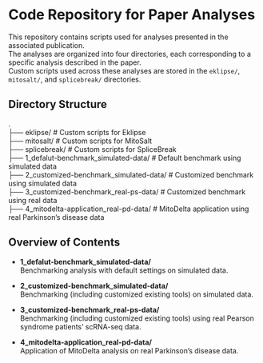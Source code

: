 # Code Repository for Paper Analyses

This repository contains scripts used for analyses presented in the associated publication.  
The analyses are organized into four directories, each corresponding to a specific analysis described in the paper.  
Custom scripts used across these analyses are stored in the `eklipse/`, `mitosalt/`, and `splicebreak/` directories.  

## Directory Structure
.  
├── eklipse/ # Custom scripts for Eklipse  
├── mitosalt/ # Custom scripts for MitoSalt  
├── splicebreak/ # Custom scripts for SpliceBreak  
├── 1_defalut-benchmark_simulated-data/ # Default benchmark using simulated data  
├── 2_customized-benchmark_simulated-data/ # Customized benchmark using simulated data  
├── 3_customized-benchmark_real-ps-data/ # Customized benchmark using real data  
├── 4_mitodelta-application_real-pd-data/ # MitoDelta application using real Parkinson’s disease data  

## Overview of Contents

- **1_defalut-benchmark_simulated-data/**  
  Benchmarking analysis with default settings on simulated data.

- **2_customized-benchmark_simulated-data/**  
  Benchmarking (including customized existing tools) on simulated data.

- **3_customized-benchmark_real-ps-data/**  
  Benchmarking (including customized existing tools) using real Pearson syndrome patients’ scRNA-seq data.

- **4_mitodelta-application_real-pd-data/**  
  Application of MitoDelta analysis on real Parkinson’s disease data.

